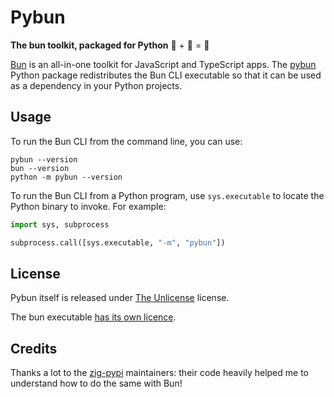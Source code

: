 # Pybun

**The bun toolkit, packaged for Python** 🍞 + 🐍 = 🚀


[Bun](https://bun.sh/) is an all-in-one toolkit for JavaScript and TypeScript apps.
The [pybun](https://pypi.org/project/pybun/) Python package redistributes the Bun CLI executable so that it can be used as a dependency in your Python projects.


Usage
-----

To run the Bun CLI from the command line, you can use:

```shell
pybun --version
bun --version
python -m pybun --version
```

To run the Bun CLI from a Python program, use `sys.executable` to locate the Python binary to invoke. For example:

```python
import sys, subprocess

subprocess.call([sys.executable, "-m", "pybun"])
```

License
-------

Pybun itself is released under [The Unlicense](https://choosealicense.com/licenses/unlicense/) license.

The bun executable [has its own licence](https://bun.sh/docs/project/licensing).


Credits
-------

Thanks a lot to the [zig-pypi](https://github.com/ziglang/zig-pypi) maintainers: their code heavily helped me to understand how to do the same with Bun!
